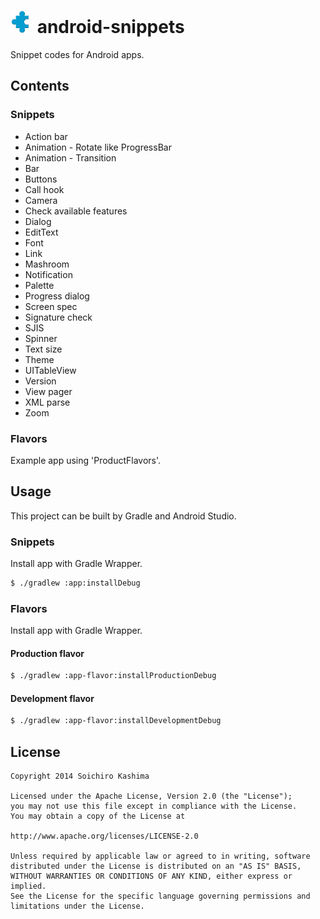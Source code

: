 # ![](app/src/main/res/drawable-ldpi/ic_launcher.png) android-snippets

Snippet codes for Android apps.

## Contents

### Snippets

* Action bar
* Animation - Rotate like ProgressBar
* Animation - Transition
* Bar
* Buttons
* Call hook
* Camera
* Check available features
* Dialog
* EditText
* Font
* Link
* Mashroom
* Notification
* Palette
* Progress dialog
* Screen spec
* Signature check
* SJIS
* Spinner
* Text size
* Theme
* UITableView
* Version
* View pager
* XML parse
* Zoom

### Flavors

Example app using 'ProductFlavors'.

## Usage

This project can be built by Gradle and Android Studio.

### Snippets

Install app with Gradle Wrapper.

```sh
$ ./gradlew :app:installDebug
```

### Flavors

Install app with Gradle Wrapper.

#### Production flavor

```sh
$ ./gradlew :app-flavor:installProductionDebug
```

#### Development flavor

```sh
$ ./gradlew :app-flavor:installDevelopmentDebug
```

## License

    Copyright 2014 Soichiro Kashima

    Licensed under the Apache License, Version 2.0 (the "License");
    you may not use this file except in compliance with the License.
    You may obtain a copy of the License at

    http://www.apache.org/licenses/LICENSE-2.0

    Unless required by applicable law or agreed to in writing, software
    distributed under the License is distributed on an "AS IS" BASIS,
    WITHOUT WARRANTIES OR CONDITIONS OF ANY KIND, either express or implied.
    See the License for the specific language governing permissions and
    limitations under the License.
